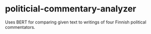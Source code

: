 # politicial-commentary-analyzer
Uses BERT for comparing given text to writings of four Finnish political commentators.
